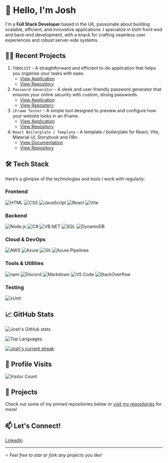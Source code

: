 # 👋 Hello, I'm Josh

I'm a **Full Stack Developer** based in the UK, passionate about building scalable, efficient, and innovative applications. I specialize in both front-end and back-end development, with a knack for crafting seamless user experiences and robust server-side systems.

## 👷‍♂️ Recent Projects

1. `TODOLIST` - A straightforward and efficient to-do application that helps you organize your tasks with ease.
   - [View Application](https://joshleatherland.github.io/ToDoList/)
   - [View Repository](https://github.com/JoshLeatherland/ToDoList)
2. `Password Generator` - A sleek and user-friendly password generator that ensures your online security with custom, strong passwords.
   - [View Application](https://joshleatherland.github.io/PasswordGenerator/)
   - [View Repository](https://github.com/JoshLeatherland/PasswordGenerator)
3. `iFrame Tester` - A simple tool designed to preview and configure how your website looks in an iFrame.
   - [View Application](https://joshleatherland.github.io/IFrameTester/)
   - [View Repository](https://github.com/JoshLeatherland/IFrameTester)
4. `React Boilerplate / Template` - A template / boilerplate for React, Vite, Material UI, Storybook and i18n.
   - [View Documentation](https://joshleatherland.github.io/react-vite-mui-storybook-boilerplate/)
   - [View Repository](https://github.com/JoshLeatherland/react-vite-mui-storybook-boilerplate)

## 🛠️ Tech Stack

Here’s a glimpse of the technologies and tools I work with regularly:

### Frontend

![HTML](https://skillicons.dev/icons?i=html)
![CSS](https://skillicons.dev/icons?i=css)
![JavaScript](https://skillicons.dev/icons?i=javascript)
![React](https://skillicons.dev/icons?i=react)
![Vite](https://skillicons.dev/icons?i=vite)

### Backend

![Node.js](https://skillicons.dev/icons?i=nodejs)
![C#](https://skillicons.dev/icons?i=cs)
![VB.NET](https://skillicons.dev/icons?i=dotnet)
![SQL](https://skillicons.dev/icons?i=sqlite)
![DynamoDB](https://skillicons.dev/icons?i=aws)

### Cloud & DevOps

![AWS](https://skillicons.dev/icons?i=aws)
![Azure](https://skillicons.dev/icons?i=azure)
![Git](https://skillicons.dev/icons?i=git)
![Azure Pipelines](https://skillicons.dev/icons?i=azure)

### Tools & Utilities

![npm](https://skillicons.dev/icons?i=npm)
![Discord](https://skillicons.dev/icons?i=discord)
![Markdown](https://skillicons.dev/icons?i=markdown)
![VS Code](https://skillicons.dev/icons?i=vscode)
![StackOverflow](https://skillicons.dev/icons?i=stackoverflow)

### Testing

![xUnit](https://skillicons.dev/icons?i=dotnet)

## 📈 GitHub Stats

![Josh's GitHub stats](https://github-readme-stats.vercel.app/api?username=JoshLeatherland&show_icons=true&theme=radical)

![Top Languages](https://github-readme-stats.vercel.app/api/top-langs/?username=JoshLeatherland&layout=compact&theme=radical)

[![Josh's current streak](https://github-readme-streak-stats-nu-teal-49.vercel.app?user=joshleatherland&count_private=true&theme=blue-green&title_color=00b3ff)](#)

## 🎨 Profile Visits

![Visitor Count](https://profile-counter.glitch.me/joshleatherland/count.svg)

## 🌟 Projects

Check out some of my pinned repositories below or [visit my repositories](https://github.com/JoshLeatherland?tab=repositories) for more!

## 📫 Let's Connect!

[LinkedIn](https://www.linkedin.com/in/joshua-leatherland-99b465165/)

---

⭐️ _Feel free to star or fork any projects you like!_
